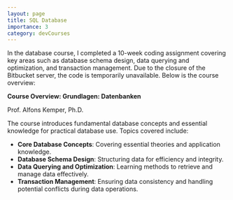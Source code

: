 ```yaml
---
layout: page
title: SQL Database
importance: 3
category: devCourses
---
```


In the database course, I completed a 10-week coding assignment covering key areas such as database schema design, data querying and optimization, and transaction management. Due to the closure of the Bitbucket server, the code is temporarily unavailable. Below is the course overview:

**Course Overview: Grundlagen: Datenbanken**

Prof. Alfons Kemper, Ph.D.  

The course introduces fundamental database concepts and essential knowledge for practical database use. Topics covered include:

- **Core Database Concepts**: Covering essential theories and application knowledge.
- **Database Schema Design**: Structuring data for efficiency and integrity.
- **Data Querying and Optimization**: Learning methods to retrieve and manage data effectively.
- **Transaction Management**: Ensuring data consistency and handling potential conflicts during data operations.
